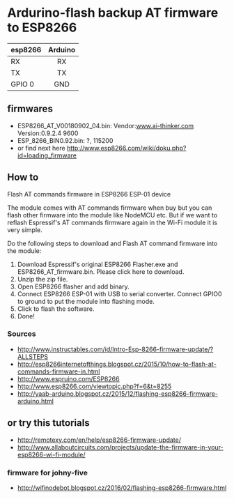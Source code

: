 # Ardurino-flash backup AT firmware to ESP8266

| esp8266 | Arduino |
| ------- |:-------:|
| RX | RX |
| TX | TX |
| GPIO 0 | GND |


## firmwares
- ESP8266_AT_V00180902_04.bin: Vendor:www.ai-thinker.com Version:0.9.2.4 9600
- ESP_8266_BIN0.92.bin: ?, 115200
- or find next here http://www.esp8266.com/wiki/doku.php?id=loading_firmware

## How to

Flash AT commands firmware in ESP8266 ESP-01 device

The module comes with AT commands firmware when buy but you can flash other firmware into the module like NodeMCU etc. 
But if we want to reflash Espressif's AT commands firmware again in the Wi-Fi module it is very simple.

Do the following steps to download and Flash AT command firmware into the module:

1. Download Espressif's original ESP8266 Flasher.exe and ESP8266_AT_firmware.bin. Please click here to download.
2. Unzip the zip file.
3. Open ESP8266 flasher and add binary.
4. Connect ESP8266 ESP-01 with USB to serial converter. Connect GPIO0 to ground to put the module into flashing mode.
5. Click to flash the software.
6. Done!

### Sources
- http://www.instructables.com/id/Intro-Esp-8266-firmware-update/?ALLSTEPS
- http://esp8266internetofthings.blogspot.cz/2015/10/how-to-flash-at-commands-firmware-in.html
- http://www.espruino.com/ESP8266
- http://www.esp8266.com/viewtopic.php?f=6&t=8255
- http://yaab-arduino.blogspot.cz/2015/12/flashing-esp8266-firmware-arduino.html


## or try this tutorials
- http://remotexy.com/en/help/esp8266-firmware-update/
- http://www.allaboutcircuits.com/projects/update-the-firmware-in-your-esp8266-wi-fi-module/

### firmware for johny-five
- http://wifinodebot.blogspot.cz/2016/02/flashing-esp8266-firmware.html
